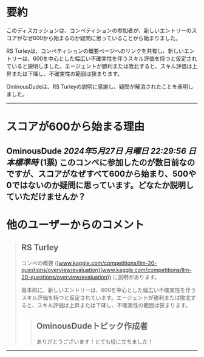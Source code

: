 # 要約 
このディスカッションは、コンペティションの参加者が、新しいエントリーのスコアがなぜ600から始まるのか疑問に思っていることから始まりました。

RS Turleyは、コンペティションの概要ページへのリンクを共有し、新しいエントリーは、600を中心とした幅広い不確実性を伴うスキル評価を持つと仮定されていると説明しました。エージェントが勝利または敗北すると、スキル評価は上昇または下降し、不確実性の範囲は狭まります。

OminousDudeは、RS Turleyの説明に感謝し、疑問が解消されたことを表明しました。


---
# スコアが600から始まる理由

**OminousDude** *2024年5月27日 月曜日 22:29:56 日本標準時* (1票)
このコンペに参加したのが数日前なのですが、スコアがなぜすべて600から始まり、500や0ではないのか疑問に思っています。どなたか説明していただけませんか？
---
# 他のユーザーからのコメント
> ## RS Turley
> 
> コンペの概要 ([www.kaggle.com/competitions/llm-20-questions/overview/evaluation](www.kaggle.com/competitions/llm-20-questions/overview/evaluation)) に説明があります。
> 
> 基本的に、新しいエントリーは、600を中心とした幅広い不確実性を伴うスキル評価を持つと仮定されています。エージェントが勝利または敗北すると、スキル評価は上昇または下降し、不確実性の範囲は狭まります。
> 
> 
> 
> > ## OminousDudeトピック作成者
> > 
> > ありがとうございます！とても役に立ちました！
> > 
> > 
> > 
---

